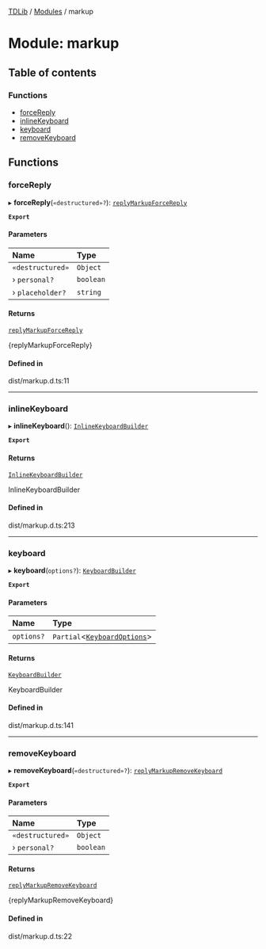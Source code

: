 [TDLib](../README.md) / [Modules](../modules.md) / markup

# Module: markup

## Table of contents

### Functions

- [forceReply](markup.md#forcereply)
- [inlineKeyboard](markup.md#inlinekeyboard)
- [keyboard](markup.md#keyboard)
- [removeKeyboard](markup.md#removekeyboard)

## Functions

### forceReply

▸ **forceReply**(`«destructured»?`): [`replyMarkupForceReply`](index.types.default.md#replymarkupforcereply)

**`Export`**

#### Parameters

| Name | Type |
| :------ | :------ |
| `«destructured»` | `Object` |
| › `personal?` | `boolean` |
| › `placeholder?` | `string` |

#### Returns

[`replyMarkupForceReply`](index.types.default.md#replymarkupforcereply)

{replyMarkupForceReply}

#### Defined in

dist/markup.d.ts:11

___

### inlineKeyboard

▸ **inlineKeyboard**(): [`InlineKeyboardBuilder`](../classes/index._internal_.InlineKeyboardBuilder.md)

**`Export`**

#### Returns

[`InlineKeyboardBuilder`](../classes/index._internal_.InlineKeyboardBuilder.md)

InlineKeyboardBuilder

#### Defined in

dist/markup.d.ts:213

___

### keyboard

▸ **keyboard**(`options?`): [`KeyboardBuilder`](../classes/index._internal_.KeyboardBuilder.md)

**`Export`**

#### Parameters

| Name | Type |
| :------ | :------ |
| `options?` | `Partial`<[`KeyboardOptions`](index._internal_.md#keyboardoptions)\> |

#### Returns

[`KeyboardBuilder`](../classes/index._internal_.KeyboardBuilder.md)

KeyboardBuilder

#### Defined in

dist/markup.d.ts:141

___

### removeKeyboard

▸ **removeKeyboard**(`«destructured»?`): [`replyMarkupRemoveKeyboard`](index.types.default.md#replymarkupremovekeyboard)

**`Export`**

#### Parameters

| Name | Type |
| :------ | :------ |
| `«destructured»` | `Object` |
| › `personal?` | `boolean` |

#### Returns

[`replyMarkupRemoveKeyboard`](index.types.default.md#replymarkupremovekeyboard)

{replyMarkupRemoveKeyboard}

#### Defined in

dist/markup.d.ts:22
